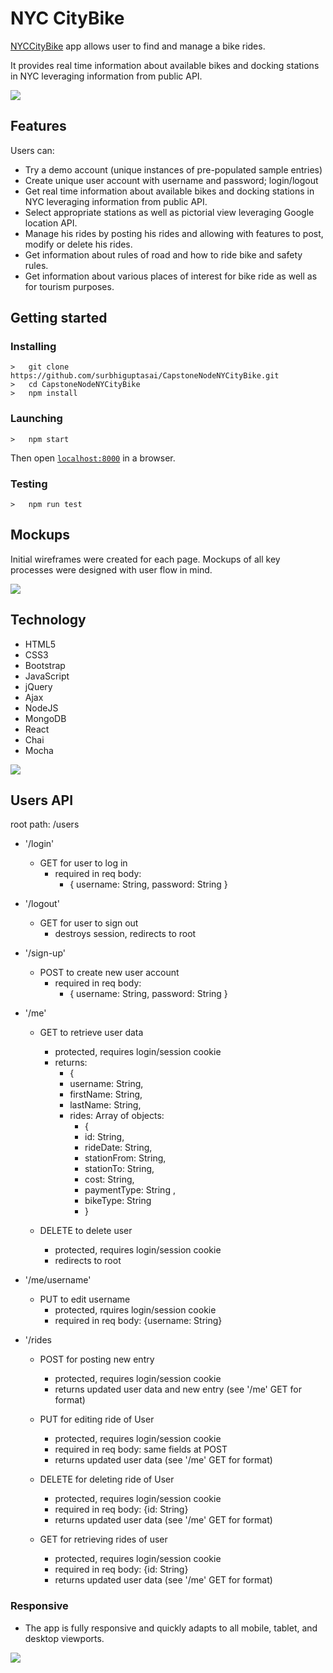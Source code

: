 <h1>NYC CityBike</h1>

<p><a href="https://capstonenodenycitybike.herokuapp.com/">NYCCityBike</a> app allows user to find and manage a bike rides. </p>
<p>It provides real time information about available bikes and docking stations in NYC leveraging information from public API.</p>

<img src="public/img/nycbikeC1.png">

## Features ##

Users can:

- Try a demo account (unique instances of pre-populated sample entries)
- Create unique user account with username and password; login/logout
- Get real time information about available bikes and docking stations in NYC leveraging information from public API.
- Select appropriate stations as well as pictorial view leveraging Google location API.
- Manage his rides by posting his rides and allowing with features to post, modify or delete his rides.
- Get information  about rules of road and how to ride bike and safety rules.
- Get information about various places of interest for bike ride as well as for tourism purposes.


## Getting started
### Installing
```
>   git clone https://github.com/surbhiguptasai/CapstoneNodeNYCityBike.git
>   cd CapstoneNodeNYCityBike
>   npm install
```
### Launching
```
>   npm start
```
Then open [`localhost:8000`](http://localhost:8080) in a browser.
### Testing
```
>   npm run test
```

<h2>Mockups</h2>
<p>Initial wireframes were created for each page. Mockups of all key processes were designed with user flow in mind.</p>
<img src="public/img/nycbikeApp-mockup.png">


<h2>Technology</h2>
<ul>
  <li>HTML5</li>
  <li>CSS3</li>
  <li>Bootstrap</li>
  <li>JavaScript</li>
  <li>jQuery</li>
  <li>Ajax</li>
  <li>NodeJS</li>
  <li>MongoDB</li>
   <li>React</li>
  <li>Chai</li>
   <li>Mocha</li>
</ul>
<img src="public/img/nycbikeApp-tech.png">



## Users API ##

root path: /users

- '/login' 

	- GET for user to log in
		- required in req body:
			- { username: String, password: String }

- '/logout'

	- GET for user to sign out
		- destroys session, redirects to root

- '/sign-up'

	- POST to create new user account
		- required in req body:
			- { username: String, password: String }

- '/me'

	- GET to retrieve user data
		- protected, requires login/session cookie
		- returns:
			- { 
			- username: String,
			- firstName: String,
			- lastName: String,
			- rides: Array of objects:
				- { 
				- id: String,
				- rideDate: String,
				- stationFrom: String,
				- stationTo: String,
				- cost: String,
				- paymentType: String ,
				- bikeType: String
				- }
				
	- DELETE to delete user
		- protected, requires login/session cookie
		- redirects to root
				
- '/me/username'

	- PUT to edit username
		- protected, rquires login/session cookie
		- required in req body: {username: String}


- '/rides

	- POST for posting new entry
		- protected, requires login/session cookie
		- returns updated user data and new entry (see '/me' GET for format)

	- PUT for editing ride of User
		- protected, requires login/session cookie
		- required in req body: same fields at POST
		- returns updated user data (see '/me' GET for format)
	
	- DELETE for deleting ride of User
		- protected, requires login/session cookie
		- required in req body: {id: String}
		- returns updated user data (see '/me' GET for format)
		
	- GET for retrieving rides of user
        - protected, requires login/session cookie
        - required in req body: {id: String}
        - returns updated user data (see '/me' GET for format)

<h3>Responsive</h3>
<ul>
  <li>The app is fully responsive and quickly adapts to all mobile, tablet, and desktop viewports.</li>
</ul>
<img src="public/img/nycbikeR2.png">


